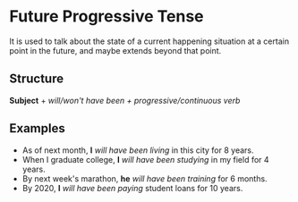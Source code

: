 # Future Progressive Tense

It is used to talk about the state of a current happening situation at a certain point in the future, and maybe extends beyond that point.

## Structure

**Subject** + _will/won't have been + progressive/continuous verb_

## Examples
* As of next month, **I** _will have been living_ in this city for 8 years.
* When I graduate college, **I** _will have been studying_ in my field for 4 years.
* By next week's marathon, **he** _will have been training_ for 6 months.
* By 2020, **I** _will have been paying_ student loans for 10 years.
